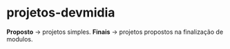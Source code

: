 # projetos-devmidia
**Proposto** -> projetos simples.
**Finais**   -> projetos propostos na finalização de modulos.
